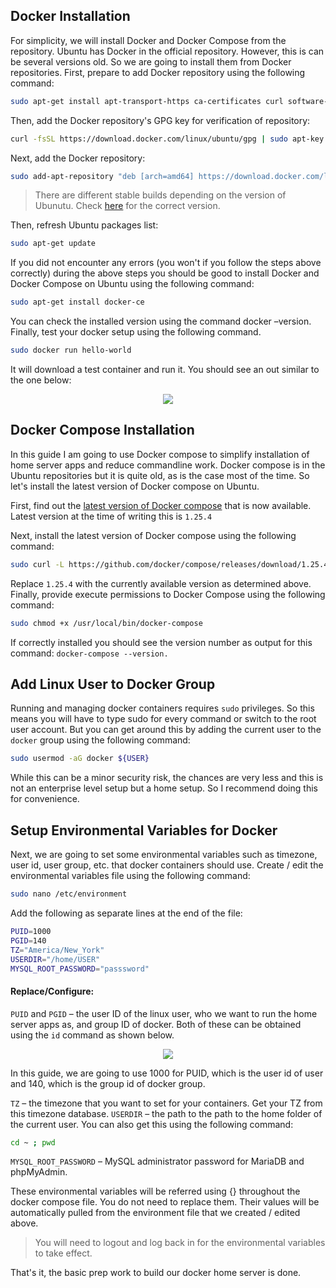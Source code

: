## Docker Installation

For simplicity, we will install Docker and Docker Compose from the repository. Ubuntu has Docker in the official repository. However, this is can be several versions old. So we are going to install them from Docker repositories. First, prepare to add Docker repository using the following command:

```bash
sudo apt-get install apt-transport-https ca-certificates curl software-properties-common
```

Then, add the Docker repository's GPG key for verification of repository:

```bash
curl -fsSL https://download.docker.com/linux/ubuntu/gpg | sudo apt-key add - 
```

Next, add the Docker repository:

```bash 
sudo add-apt-repository "deb [arch=amd64] https://download.docker.com/linux/ubuntu $(lsb_release -cs) stable" 
```
> There are different stable builds depending on the version of Ubunutu. Check [here](https://download.docker.com/linux/ubuntu/dists/bionic/pool/stable/amd64/) for the correct version.

Then, refresh Ubuntu packages list:

```bash
sudo apt-get update
```

If you did not encounter any errors (you won't if you follow the steps above correctly) during the above steps you should be good to install Docker and Docker Compose on Ubuntu using the following command:

```bash
sudo apt-get install docker-ce 
```

You can check the installed version using the command docker –version. Finally, test your docker setup using the following command.

```bash
sudo docker run hello-world
```

It will download a test container and run it. You should see an out similar to the one below:

<p align="center">
  <img src="https://www.smarthomebeginner.com/images/2018/04/docker-hello-world.png">
</p>

## Docker Compose Installation

In this guide I am going to use Docker compose to simplify installation of home server apps and reduce commandline work. Docker compose is in the Ubuntu repositories but it is quite old, as is the case most of the time. So let's install the latest version of Docker compose on Ubuntu.

First, find out the [latest version of Docker compose](https://github.com/docker/compose/releases) that is now available. Latest version at the time of writing this is ```1.25.4```

Next, install the latest version of Docker compose using the following command:

```bash
sudo curl -L https://github.com/docker/compose/releases/download/1.25.4/docker-compose-`uname -s`-`uname -m` -o /usr/local/bin/docker-compose
```
Replace ```1.25.4``` with the currently available version as determined above. Finally, provide execute permissions to Docker Compose using the following command:

```bash
sudo chmod +x /usr/local/bin/docker-compose
```
If correctly installed you should see the version number as output for this command: ```docker-compose --version.```

## Add Linux User to Docker Group

Running and managing docker containers requires ```sudo``` privileges. So this means you will have to type sudo for every command or switch to the root user account. But you can get around this by adding the current user to the ```docker``` group using the following command:

```bash
sudo usermod -aG docker ${USER}
```

While this can be a minor security risk, the chances are very less and this is not an enterprise level setup but a home setup. So I recommend doing this for convenience.

## Setup Environmental Variables for Docker
Next, we are going to set some environmental variables such as timezone, user id, user group, etc. that docker containers should use. Create / edit the environmental variables file using the following command:

```bash
sudo nano /etc/environment
```

Add the following as separate lines at the end of the file:

```bash
PUID=1000
PGID=140
TZ="America/New_York"
USERDIR="/home/USER"
MYSQL_ROOT_PASSWORD="passsword"
```

#### Replace/Configure:

```PUID``` and ```PGID``` – the user ID of the linux user, who we want to run the home server apps as, and group ID of docker. Both of these can be obtained using the ```id``` command as shown below.

<p align="center">
  <img src="https://www.smarthomebeginner.com/images/2018/04/environmental-variables-for-docker.png">
</p>

In this guide, we are going to use 1000 for PUID, which is the user id of user and 140, which is the group id of docker group.

```TZ``` – the timezone that you want to set for your containers. Get your TZ from this timezone database.
```USERDIR``` – the path to the path to the home folder of the current user. You can also get this using the following command:
```bash
cd ~ ; pwd
```
```MYSQL_ROOT_PASSWORD``` – MySQL administrator password for MariaDB and phpMyAdmin.

These environmental variables will be referred using {} throughout the docker compose file. You do not need to replace them. Their values will be automatically pulled from the environment file that we created / edited above.

> You will need to logout and log back in for the environmental variables to take effect.

That's it, the basic prep work to build our docker home server is done.
